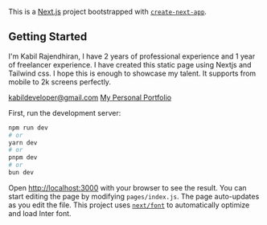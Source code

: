 This is a [Next.js](https://nextjs.org) project bootstrapped with [`create-next-app`](https://nextjs.org/docs/pages/api-reference/create-next-app).

## Getting Started

I'm Kabil Rajendhiran, I have 2 years of professional experience and 1 year of freelancer experience. I have created this
static page using Nextjs and Tailwind css. I hope this is enough to showcase my talent. It supports from mobile to 
2k screens perfectly.

[kabildeveloper@gmail.com](mailto:kabildeveloper@gmail.com)
[My Personal Portfolio](https://kabildeveloper.netlify.app/)

First, run the development server:

```bash
npm run dev
# or
yarn dev
# or
pnpm dev
# or
bun dev
```

Open [http://localhost:3000](http://localhost:3000) with your browser to see the result.
You can start editing the page by modifying `pages/index.js`. The page auto-updates as you edit the file.
This project uses [`next/font`](https://nextjs.org/docs/pages/building-your-application/optimizing/fonts) to automatically optimize and load Inter font.

